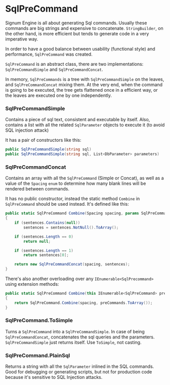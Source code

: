 # SqlPreCommand

Signum Engine is all about generating Sql commands. Usually these commands are big strings and expensive to concatenate. `StringBuilder`, on the other hand, is more efficient but tends to generate code in a very imperative way. 

In order to have a good balance between usability (functional style) and performance, `SqlPreCommand` was created. 

`SqlPreCommand` is an abstract class, there are two implementations: `SqlPreCommandSimple` and `SqlPreCommandConcat`. 

In memory, `SqlPreCommands` is a tree with `SqlPreCommandSimple` on the leaves, and `SqlPreCommandConcat` mixing them. At the very end, when the command is going to be executed, the tree gets flattened once in a efficient way, or the leaves are executed one by one independently. 


### SqlPreCommandSimple 

Contains a piece of sql text, consistent and executable by itself. Also, contains a list with all the related `SqlParameter` objects to execute it (to avoid SQL injection attack)

It has a pair of constructors like this: 

```C#
public SqlPreCommandSimple(string sql)
public SqlPreCommandSimple(string sql, List<DbParameter> parameters)
```

### SqlPreCommandConcat 

Contains an array with all the `SqlPreCommand` (Simple or Concat), as well as a value of the `Spacing` `enum` to determine how many blank lines will be rendered between commands. 

It has no public constructor, instead the static method `Combine` in `SqlPreCommand` should be used instead. It's defined like this: 

```C#
public static SqlPreCommand Combine(Spacing spacing, params SqlPreCommand[] sentences)
{
    if (sentences.Contains(null))
        sentences = sentences.NotNull().ToArray();

    if (sentences.Length == 0)
        return null;

    if (sentences.Length == 1)
        return sentences[0];

    return new SqlPreCommandConcat(spacing, sentences);
}
```
There's also another overloading over any `IEnumerable<SqlPrecommand>` using extension methods:


```C#
public static SqlPreCommand Combine(this IEnumerable<SqlPreCommand> preCommands, Spacing spacing)
{
    return SqlPreCommand.Combine(spacing, preCommands.ToArray());
}
````

### SqlPreCommand.ToSimple

Turns a `SqlPreCommand` into a `SqlPreCommandSimple`. In case of being `SqlPreCommandConcat`, concatenates the sql queries and the parameters. `SqlPreCommandSimple` just returns itself. Use `ToSimple`, not casting. 

### SqlPreCommand.PlainSql

Returns a string with all the `SqlParameter` inlined in the SQL commands. Good for debugging or generating scripts, but not for production code because it's sensitive to SQL Injection attacks. 
